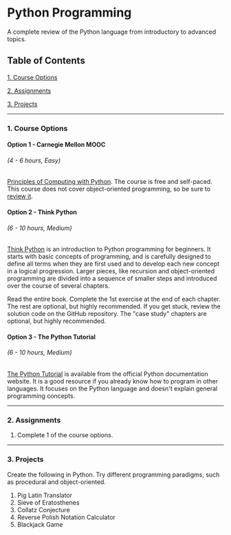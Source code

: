 # Python Programming

A complete review of the Python language from introductory to advanced topics.

## Table of Contents
[1. Course Options](#section-a)

[2. Assignments](#section-b)

[3. Projects](#section-c)

---

### <a name="section-a"></a>1. Course Options

#### Option 1 - Carnegie Mellon MOOC
###### (4 - 6 hours, Easy)

[Principles of Computing with Python](https://oli.cmu.edu/courses/free-open/computing-course-details/). The course is free and self-paced. This course does not cover object-oriented programming, so be sure to [review it](https://jeffknupp.com/blog/2014/06/18/improve-your-python-python-classes-and-object-oriented-programming/).

#### Option 2 - Think Python
###### (6 - 10 hours, Medium)

[Think Python](http://greenteapress.com/wp/think-python-2e/) is an introduction to Python programming for beginners. It starts with basic concepts of programming, and is carefully designed to define all terms when they are first used and to develop each new concept in a logical progression. Larger pieces, like recursion and object-oriented programming are divided into a sequence of smaller steps and introduced over the course of several chapters.

Read the entire book. Complete the 1st exercise at the end of each chapter. The rest are optional, but highly recommended. If you get stuck, review the solution code on the GitHub repository. The "case study" chapters are optional, but highly recommended.

#### Option 3 - The Python Tutorial
###### (6 - 10 hours, Medium)

[The Python Tutorial](https://docs.python.org/3/tutorial) is available from the official Python documentation website. It is a good resource if you already know how to program in other languages. It focuses on the Python language and doesn't explain general programming concepts.

---

### <a name="section-b"></a>2. Assignments

1. Complete 1 of the course options.

---

### <a name="section-c"></a>3. Projects

Create the following in Python. Try different programming paradigms, such as procedural and object-oriented.

1. Pig Latin Translator
2. Sieve of Eratosthenes
3. Collatz Conjecture
4. Reverse Polish Notation Calculator
5. Blackjack Game

